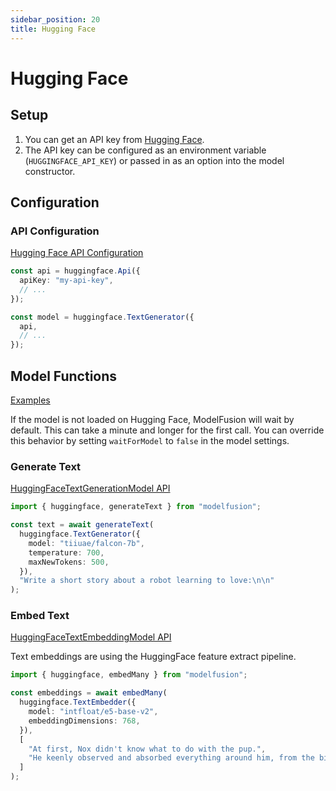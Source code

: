 ```yaml
---
sidebar_position: 20
title: Hugging Face
---
```


# Hugging Face

## Setup

1. You can get an API key from [Hugging Face](https://huggingface.co/).
1. The API key can be configured as an environment variable (`HUGGINGFACE_API_KEY`) or passed in as an option into the model constructor.

## Configuration

### API Configuration

[Hugging Face API Configuration](/api/classes/HuggingFaceApiConfiguration)

```ts
const api = huggingface.Api({
  apiKey: "my-api-key",
  // ...
});

const model = huggingface.TextGenerator({
  api,
  // ...
});
```

## Model Functions

[Examples](https://github.com/lgrammel/modelfusion/tree/main/examples/basic/src/model-provider/huggingface)

If the model is not loaded on Hugging Face, ModelFusion will wait by default.
This can take a minute and longer for the first call.
You can override this behavior by setting `waitForModel` to `false` in the model settings.

### Generate Text

[HuggingFaceTextGenerationModel API](/api/classes/HuggingFaceTextGenerationModel)

```ts
import { huggingface, generateText } from "modelfusion";

const text = await generateText(
  huggingface.TextGenerator({
    model: "tiiuae/falcon-7b",
    temperature: 700,
    maxNewTokens: 500,
  }),
  "Write a short story about a robot learning to love:\n\n"
);
```

### Embed Text

[HuggingFaceTextEmbeddingModel API](/api/classes/HuggingFaceTextEmbeddingModel)

Text embeddings are using the HuggingFace feature extract pipeline.

```ts
import { huggingface, embedMany } from "modelfusion";

const embeddings = await embedMany(
  huggingface.TextEmbedder({
    model: "intfloat/e5-base-v2",
    embeddingDimensions: 768,
  }),
  [
    "At first, Nox didn't know what to do with the pup.",
    "He keenly observed and absorbed everything around him, from the birds in the sky to the trees in the forest.",
  ]
);
```
